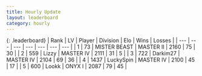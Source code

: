 ```yaml
---
title: Hourly Update
layout: leaderboard
category: hourly
---
```


{: .leaderboard}
| Rank | LV | Player | Division | Elo | Wins | Losses |
| --- | --- | --- | --- | --- | --- | --- |
| <span data-change="0">1</span> | 73 | <span title="ID: 727221">MISTER BEAST</span> | MASTER II | <span data-change="0">2160</span> | <span data-change="0">75</span> | <span data-change="0">30</span> |
| <span data-change="0">2</span> | 559 | <span title="ID: 44257">Lizzy</span> | MASTER IV | <span data-change="4">2111</span> | <span data-change="1">31</span> | <span data-change="0">5</span> |
| <span data-change="0">3</span> | 722 | <span title="ID: 694036">Darkim27</span> | MASTER IV | <span data-change="0">2104</span> | <span data-change="0">69</span> | <span data-change="0">36</span> |
| <span data-change="0">4</span> | 1437 | <span title="ID: 498412">LuckySpin</span> | MASTER IV | <span data-change="0">2100</span> | <span data-change="0">45</span> | <span data-change="0">17</span> |
| <span data-change="0">5</span> | 600 | <span title="ID: 675058">Lookk</span> | ONYX I | <span data-change="0">2087</span> | <span data-change="0">79</span> | <span data-change="0">45</span> |